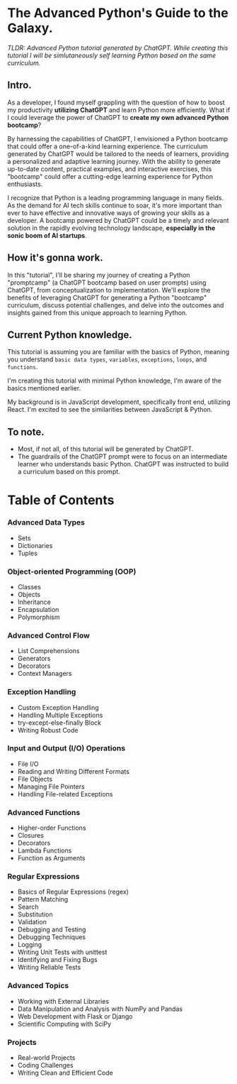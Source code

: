 # The Advanced Python's Guide to the Galaxy.

*TLDR: Advanced Python tutorial generated by ChatGPT. While creating this tutorial I will be simlutaneously self learning Python based on the same curriculum.*

## Intro.

As a developer, I found myself grappling with the question of how to boost my productivity **utilizing ChatGPT** and learn Python more efficiently. What if I could leverage the power of ChatGPT to **create my own advanced Python bootcamp**?

By harnessing the capabilities of ChatGPT, I envisioned a Python bootcamp that could offer a one-of-a-kind learning experience. The curriculum generated by ChatGPT would be tailored to the needs of learners, providing a personalized and adaptive learning journey. With the ability to generate up-to-date content, practical examples, and interactive exercises, this "bootcamp" could offer a cutting-edge learning experience for Python enthusiasts.

I recognize that Python is a leading programming language in many fields. As the demand for AI tech skills continue to soar, it's more important than ever to have effective and innovative ways of growing your skills as a developer. A bootcamp powered by ChatGPT could be a timely and relevant solution in the rapidly evolving technology landscape, **especially in the sonic boom of AI startups**.

## How it's gonna work.

In this "tutorial", I'll be sharing my journey of creating a Python "promptcamp" (a ChatGPT bootcamp based on user prompts) using ChatGPT, from conceptualization to implementation. We'll explore the benefits of leveraging ChatGPT for generating a Python "bootcamp" curriculum, discuss potential challenges, and delve into the outcomes and insights gained from this unique approach to learning Python.

## Current Python knowledge.

This tutorial is assuming you are familiar with the basics of Python, meaning you understand `basic data types`, `variables`, `exceptions`, `loops`, and `functions`.

I'm creating this tutorial with minimal Python knowledge, I'm aware of the basics mentioned earlier.

My background is in JavaScript development, specifically front end, utilizing React. I'm excited to see the similarities between JavaScript & Python.

## To note.

* Most, if not all, of this tutorial will be generated by ChatGPT.
* The guardrails of the ChatGPT prompt were to focus on an intermediate learner who understands basic Python. ChatGPT was instructed to build a curriculum based on this prompt.

# Table of Contents

### Advanced Data Types
* Sets
* Dictionaries
* Tuples

### Object-oriented Programming (OOP)
* Classes
* Objects
* Inheritance
* Encapsulation
* Polymorphism

### Advanced Control Flow
* List Comprehensions
* Generators
* Decorators
* Context Managers
### Exception Handling
* Custom Exception Handling
* Handling Multiple Exceptions
* try-except-else-finally Block
* Writing Robust Code
### Input and Output (I/O) Operations
* File I/O
* Reading and Writing Different Formats
* File Objects
* Managing File Pointers
* Handling File-related Exceptions
### Advanced Functions
* Higher-order Functions
* Closures
* Decorators
* Lambda Functions
* Function as Arguments
### Regular Expressions
* Basics of Regular Expressions (regex)
* Pattern Matching
* Search
* Substitution
* Validation
* Debugging and Testing
* Debugging Techniques
* Logging
* Writing Unit Tests with unittest
* Identifying and Fixing Bugs
* Writing Reliable Tests
### Advanced Topics
* Working with External Libraries
* Data Manipulation and Analysis with NumPy and Pandas
* Web Development with Flask or Django
* Scientific Computing with SciPy
### Projects
* Real-world Projects
* Coding Challenges
* Writing Clean and Efficient Code